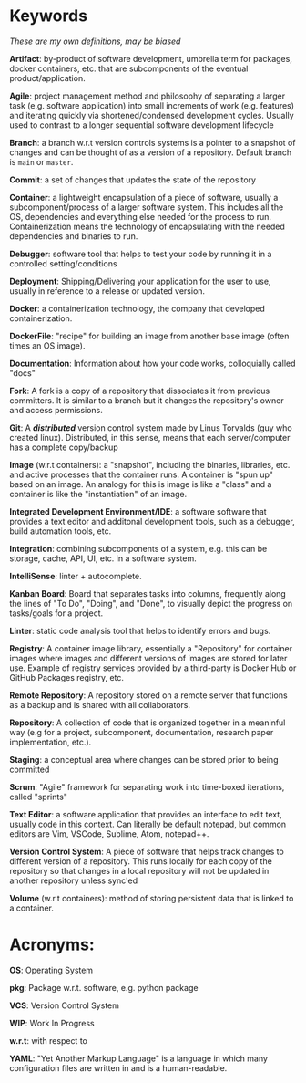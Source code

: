 # Keywords
*These are my own definitions, may be biased*

**Artifact**: by-product of software development, umbrella term for packages, docker containers, etc. that are subcomponents of the eventual product/application. 

**Agile**: project management method and philosophy of separating a larger task (e.g. software application) into small increments of work (e.g. features) and iterating quickly via shortened/condensed development cycles. Usually used to contrast to a longer sequential software development lifecycle

**Branch**: a branch w.r.t version controls systems is a pointer to a snapshot of changes and can be thought of as a version of a repository. Default branch is `main` or `master`. 

**Commit**: a set of changes that updates the state of the repository

**Container**: a lightweight encapsulation of a piece of software, usually a subcomponent/process of a larger software system. This includes all the OS, dependencies and everything else needed for the process to run. Containerization means the technology of encapsulating with the needed dependencies and binaries to run.

**Debugger**: software tool that helps to test your code by running it in a controlled setting/conditions

**Deployment**: Shipping/Delivering your application for the user to use, usually in reference to a release or updated version.

**Docker**: a containerization technology, the company that developed containerization.

**DockerFile**: "recipe" for building an image from another base image (often times an OS image).

**Documentation**: Information about how your code works, colloquially called "docs"

**Fork**: A fork is a copy of a repository that dissociates it from previous committers. It is similar to a branch but it changes the repository's owner and access permissions.

**Git**: A ***distributed*** version control system made by Linus Torvalds (guy who created linux). Distributed, in this sense, means that each server/computer has a complete copy/backup

**Image** (w.r.t containers): a "snapshot", including the binaries, libraries, etc. and active processes that the container runs. A container is "spun up" based on an image. An analogy for this is image is like a "class" and a container is like the "instantiation" of an image. 

**Integrated Development Environment/IDE**: a software software that provides a text editor and additonal development tools, such as a debugger, build automation tools, etc.

**Integration**: combining subcomponents of a system, e.g. this can be storage, cache, API, UI, etc. in a software system.

**IntelliSense**: linter + autocomplete.

**Kanban Board**: Board that separates tasks into columns, frequently along the lines of "To Do", "Doing", and "Done", to visually depict the progress on tasks/goals for a project.

**Linter**: static code analysis tool that helps to identify errors and bugs.

**Registry**: A container image library, essentially a "Repository" for container images where images and different versions of images are stored for later use. Example of registry services provided by a third-party is Docker Hub or GitHub Packages registry, etc. 

**Remote Repository**: A repository stored on a remote server that functions as a backup and is shared with all collaborators.

**Repository**: A collection of code that is organized together in a meaninful way (e.g for a project, subcomponent, documentation, research paper implementation, etc.).

**Staging**: a conceptual area where changes can be stored prior to being committed

**Scrum**: "Agile" framework for separating work into time-boxed iterations, called "sprints"

**Text Editor**: a software application that provides an interface to edit text, usually code in this context. Can literally be default notepad, but common editors are Vim, VSCode, Sublime, Atom, notepad++.

**Version Control System**: A piece of software that helps track changes to different version of a repository. This runs locally for each copy of the repository so that changes in a local repository will not be updated in another repository unless sync'ed

**Volume** (w.r.t containers): method of storing persistent data that is linked to a container.



# Acronyms:

**OS**: Operating System

**pkg**: Package w.r.t. software, e.g. python package

**VCS**: Version Control System

**WIP**: Work In Progress

**w.r.t**: with respect to

**YAML**: "Yet Another Markup Language" is a language in which many configuration files are written in and is a human-readable.